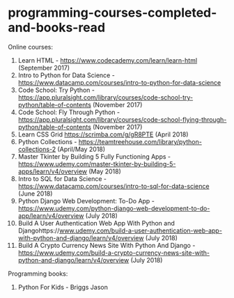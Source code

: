 # programming-courses-completed-and-books-read
Online courses:
1. Learn HTML - https://www.codecademy.com/learn/learn-html (September 2017)
2. Intro to Python for Data Science - https://www.datacamp.com/courses/intro-to-python-for-data-science
3. Code School: Try Python - https://app.pluralsight.com/library/courses/code-school-try-python/table-of-contents (November 2017)
4. Code School: Fly Through Python - https://app.pluralsight.com/library/courses/code-school-flying-through-python/table-of-contents (November 2017)
5. Learn CSS Grid https://scrimba.com/g/gR8PTE (April 2018)
6. Python Collections - https://teamtreehouse.com/library/python-collections-2 (April/May 2018)
7. Master Tkinter by Building 5 Fully Functioning Apps - https://www.udemy.com/master-tkinter-by-building-5-apps/learn/v4/overview (May 2018)
8. Intro to SQL for Data Science - https://www.datacamp.com/courses/intro-to-sql-for-data-science (June 2018)
9. Python Django Web Development: To-Do App - https://www.udemy.com/python-django-web-development-to-do-app/learn/v4/overview
(July 2018)
10. Build  A User Authentication Web App With Python and Djangohttps://www.udemy.com/build-a-user-authentication-web-app-with-python-and-django/learn/v4/overview (July 2018)
11. Build A Crypto Currency News Site With Python And Django -  https://www.udemy.com/build-a-crypto-currency-news-site-with-python-and-django/learn/v4/overview (July 2018)


Programming books:
1. Python For Kids - Briggs Jason
